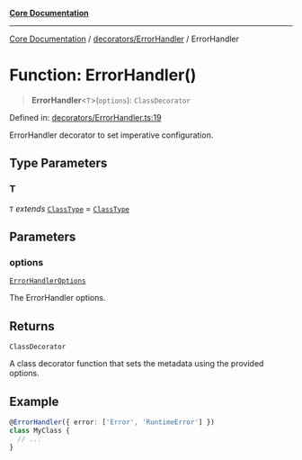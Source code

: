 [**Core Documentation**](../../../README.md)

***

[Core Documentation](../../../README.md) / [decorators/ErrorHandler](../README.md) / ErrorHandler

# Function: ErrorHandler()

> **ErrorHandler**\<`T`\>(`options`): `ClassDecorator`

Defined in: [decorators/ErrorHandler.ts:19](https://github.com/stonemjs/core/blob/85781fe5b87769612839dd6b850ba45186d357fa/src/decorators/ErrorHandler.ts#L19)

ErrorHandler decorator to set imperative configuration.

## Type Parameters

### T

`T` *extends* [`ClassType`](../../../declarations/type-aliases/ClassType.md) = [`ClassType`](../../../declarations/type-aliases/ClassType.md)

## Parameters

### options

[`ErrorHandlerOptions`](../../../declarations/interfaces/ErrorHandlerOptions.md)

The ErrorHandler options.

## Returns

`ClassDecorator`

A class decorator function that sets the metadata using the provided options.

## Example

```typescript
@ErrorHandler({ error: ['Error', 'RuntimeError'] })
class MyClass {
  // ...
}
```
